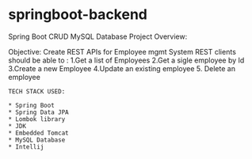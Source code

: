 # springboot-backend

Spring Boot CRUD MySQL Database Project Overview:

Objective: Create REST APIs for Employee mgmt System REST clients should be able to :
    1.Get a list of Employees
    2.Get a sigle employee by Id
    3.Create a new Employee
    4.Update an existing employee
    5. Delete an employee

    TECH STACK USED:

    * Spring Boot
    * Spring Data JPA
    * Lombok library
    * JDK
    * Embedded Tomcat
    * MySQL Database
    * Intellij



